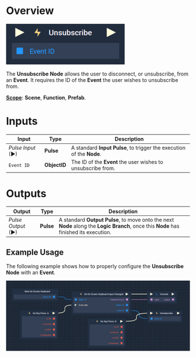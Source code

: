 # Overview

![The Unsubscribe Node.](../../.gitbook/assets/unsubscribeupdatedimage.png)

The **Unsubscribe Node** allows the user to disconnect, or unsubscribe, from an **Event**. It requires the ID of the **Event** the user wishes to unsubscribe from. 

[**Scope**](../overview.md#scopes): **Scene**, **Function**, **Prefab**.

# Inputs

|Input|Type|Description|
|---|---|---|
|*Pulse Input* (►)|**Pulse**|A standard **Input Pulse**, to trigger the execution of the **Node**.|
|`Event ID`| **ObjectID**|The ID of the **Event** the user wishes to unsubscribe from.|

# Outputs

|Output|Type|Description|
|---|---|---|
|*Pulse Output* (►)|**Pulse**|A standard **Output Pulse**, to move onto the next **Node** along the **Logic Branch**, once this **Node** has finished its execution.|

## Example Usage

The following example shows how to properly configure the **Unsubscribe Node** with an **Event**. 

![Unsubscribe Node Example Usage](../../.gitbook/assets/unsubscribeexample2.png)



